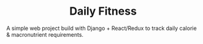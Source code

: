 
<h1 align="center">
  Daily Fitness
  <br>
</h1>

A simple web project build with Django + React/Redux to track daily calorie & macronutrient requirements.


